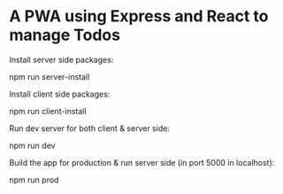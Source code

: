 # A PWA using Express and React to manage Todos

Install server side packages:

npm run server-install

Install client side packages:

npm run client-install

Run dev server for both client & server side:

npm run dev

Build the app for production & run server side (in port 5000 in localhost):

npm run prod